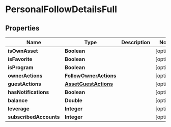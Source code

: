 # PersonalFollowDetailsFull

## Properties
Name | Type | Description | Notes
------------ | ------------- | ------------- | -------------
**isOwnAsset** | **Boolean** |  |  [optional]
**isFavorite** | **Boolean** |  |  [optional]
**isProgram** | **Boolean** |  |  [optional]
**ownerActions** | [**FollowOwnerActions**](FollowOwnerActions.md) |  |  [optional]
**guestActions** | [**AssetGuestActions**](AssetGuestActions.md) |  |  [optional]
**hasNotifications** | **Boolean** |  |  [optional]
**balance** | **Double** |  |  [optional]
**leverage** | **Integer** |  |  [optional]
**subscribedAccounts** | **Integer** |  |  [optional]
